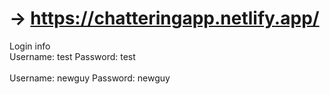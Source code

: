 # -> https://chatteringapp.netlify.app/ 


Login info
<br />
Username: test
Password: test
<br /><br />
Username: newguy
Password: newguy


